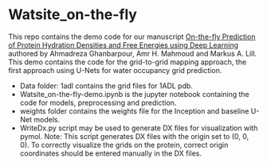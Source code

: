 # Watsite_on-the-fly

This repo contains the demo code for our manuscript [On-the-fly Prediction of Protein Hydration Densities and Free Energies using Deep Learning](https://arxiv.org/abs/2001.02201) authored by Ahmadreza Ghanbarpour, Amr H. Mahmoud and Markus A. Lill. This demo contains the code for the grid-to-grid mapping approach, the first approach using U-Nets for water occupancy grid prediction.

- Data folder: 1adl contains the grid files for 1ADL pdb.
- Watsite_on-the-fly-demo.ipynb is the jupyter notebook containing the code for models, preprocessing and prediction.
- weights folder contains the weights file for the Inception and baseline U-Net models.
- WriteDx.py script may be used to generate DX files for visualization with pymol. Note: This script generates DX files with the origin set to (0, 0, 0). To correctly visualize the grids on the protein, correct origin coordinates should be entered manually in the DX files.
